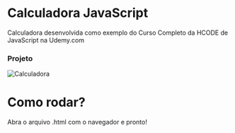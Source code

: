 # Calculadora JavaScript
Calculadora desenvolvida como exemplo do Curso Completo da HCODE de JavaScript na Udemy.com

### Projeto
![Calculadora](https://firebasestorage.googleapis.com/v0/b/hcode-com-br.appspot.com/o/calculadora-hcode.jpg?alt=media&token=5406aa3f-b965-401c-9b4e-654609c78b33)

# Como rodar?
Abra o arquivo .html com o navegador e pronto!
